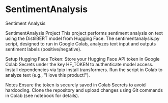 # SentimentAnalysis
Sentiment Analysis

SentimentAnalysis Project
This project performs sentiment analysis on text using the DistilBERT model from Hugging Face. The sentimentanalysis.py script, designed to run in Google Colab, analyzes text input and outputs sentiment labels (positive/negative).

Setup
Hugging Face Token: Store your Hugging Face API token in Google Colab Secrets under the key HF_TOKEN to authenticate model access.
Install dependencies via !pip install transformers.
Run the script in Colab to analyze text (e.g., "I love this product!").

Notes
Ensure the token is securely saved in Colab Secrets to avoid hardcoding.
Clone the repository and upload changes using Git commands in Colab (see notebook for details).
